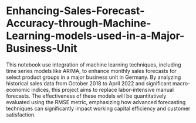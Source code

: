 # Enhancing-Sales-Forecast-Accuracy-through-Machine-Learning-models-used-in-a-Major-Business-Unit

This notebook use integration of machine learning techniques, including time series models like ARIMA, to enhance monthly sales forecasts for select product groups in a major business unit in Germany. By analyzing historical sales data from October 2018 to April 2022 and significant macro-economic indices, this project aims to replace labor-intensive manual forecasts. The effectiveness of these models will be quantitatively evaluated using the RMSE metric, emphasizing how advanced forecasting techniques can significantly impact working capital efficiency and customer satisfaction.
